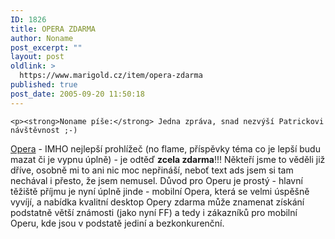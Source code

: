 ```yaml
---
ID: 1826
title: OPERA ZDARMA
author: Noname
post_excerpt: ""
layout: post
oldlink: >
  https://www.marigold.cz/item/opera-zdarma
published: true
post_date: 2005-09-20 11:50:18
---
```

	<p><strong>Noname píše:</strong> Jedna zpráva, snad nezvýší Patrickovi návštěvnost ;-)
<a href="http://www.opera.com/">Opera</a> - IMHO nejlepší prohlížeč (no flame, příspěvky téma co je lepší budu mazat či je vypnu úplně) - je odtěď <strong>zcela zdarma</strong>!!! Někteří jsme to věděli již dříve, osobně mi to ani nic moc nepřináší, neboť text ads jsem si tam nechával i přesto, že jsem nemusel. Důvod pro Operu je prostý - hlavní těžiště příjmu je nyní úplně jinde - mobilní Opera, která se velmi úspěšně vyvíjí, a nabídka kvalitní desktop Opery zdarma může znamenat získání podstatně větší známosti (jako nyní FF) a tedy i zákazníků pro mobilní Operu, kde jsou v podstatě jediní a bezkonkurenční.</p>